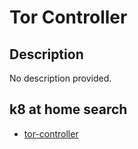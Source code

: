# Tor Controller

## Description

No description provided.

## k8 at home search

- [tor-controller](https://nanne.dev/k8s-at-home-search/#/tor-controller)
